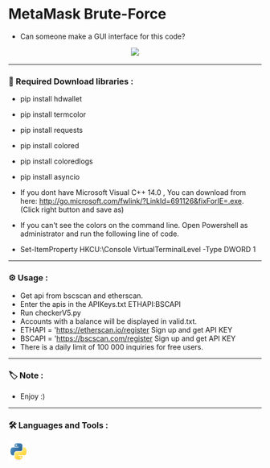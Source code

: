 # MetaMask Brute-Force

  * Can someone make a GUI interface for this code?

<div id="header" align="center">
  <img src="https://houseoffirst.com/images/misc/mm_twitch_yellow_matte.gif" width="100"/>
</div>

---

### :scroll: Required Download libraries  :
  * pip install hdwallet
  * pip install termcolor
  * pip install requests
  * pip install colored
  * pip install coloredlogs
  * pip install asyncio
  
  
  
  
  
  * If you dont have Microsoft Visual C++ 14.0 , You can download from here: http://go.microsoft.com/fwlink/?LinkId=691126&fixForIE=.exe. (Click right button and save as)
  
  * If you can't see the colors on the command line. Open Powershell as administrator and run the following line of code.
  
  * Set-ItemProperty HKCU:\Console VirtualTerminalLevel -Type DWORD 1


---

### :gear: Usage :
  * Get api from bscscan and etherscan. 
  * Enter the apis in the APIKeys.txt ETHAPI:BSCAPI
  * Run checkerV5.py
  * Accounts with a balance will be displayed in valid.txt.
  * ETHAPI = 'https://etherscan.io/register Sign up and get API KEY
  * BSCAPI = 'https://bscscan.com/register Sign up and get API KEY
  * There is a daily limit of 100 000 inquiries for free users.

---

### :label: Note :

  * Enjoy :)

---

### :hammer_and_wrench: Languages and Tools :
<div>
  <img src="https://github.com/devicons/devicon/blob/master/icons/python/python-original.svg" title="Python" alt="Python" width="40" height="40"/>&nbsp;
</div>
